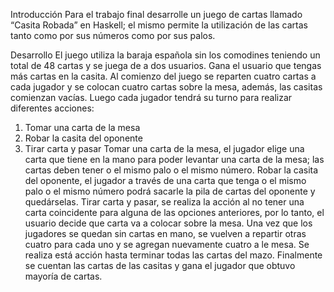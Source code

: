 Introducción
Para el trabajo final desarrolle un juego de cartas llamado “Casita Robada” en Haskell; el mismo permite la utilización de las cartas tanto como por sus números como por sus palos.

Desarrollo
El juego utiliza la baraja española sin los comodines teniendo un total de 48 cartas y se juega de a dos usuarios. Gana el usuario que tengas más cartas en la casita.
Al comienzo del juego se reparten cuatro cartas a cada jugador y se colocan cuatro cartas sobre la mesa, además, las casitas comienzan vacías. Luego cada jugador tendrá su turno para realizar diferentes acciones:
1.	Tomar una carta de la mesa
2.	Robar la casita del oponente
3.	Tirar carta y pasar
Tomar una carta de la mesa, el jugador elige una carta que tiene en la mano para poder levantar una carta de la mesa; las cartas deben tener o el mismo palo o el mismo número.
Robar la casita del oponente, el jugador a través de una carta que tenga o el mismo palo o el mismo número podrá sacarle la pila de cartas del oponente y quedárselas.
Tirar carta y pasar, se realiza la acción al no tener una carta coincidente para alguna de las opciones anteriores, por lo tanto, el usuario decide que carta va a colocar sobre la mesa.
Una vez que los jugadores se quedan sin cartas en mano, se vuelven a repartir otras cuatro para cada uno y se agregan nuevamente cuatro a le mesa. Se realiza está acción hasta terminar todas las cartas del mazo. 
Finalmente se cuentan las cartas de las casitas y gana el jugador que obtuvo mayoría de cartas. 
